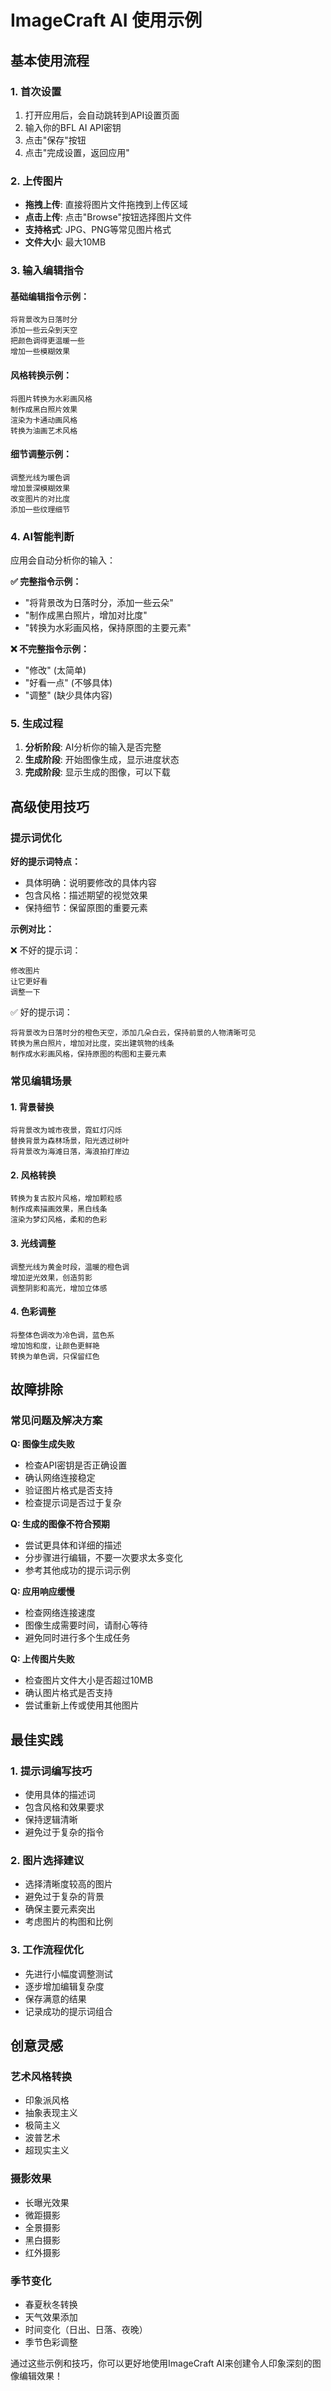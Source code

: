 # ImageCraft AI 使用示例

## 基本使用流程

### 1. 首次设置
1. 打开应用后，会自动跳转到API设置页面
2. 输入你的BFL AI API密钥
3. 点击"保存"按钮
4. 点击"完成设置，返回应用"

### 2. 上传图片
- **拖拽上传**: 直接将图片文件拖拽到上传区域
- **点击上传**: 点击"Browse"按钮选择图片文件
- **支持格式**: JPG、PNG等常见图片格式
- **文件大小**: 最大10MB

### 3. 输入编辑指令

#### 基础编辑指令示例：
```
将背景改为日落时分
添加一些云朵到天空
把颜色调得更温暖一些
增加一些模糊效果
```

#### 风格转换示例：
```
将图片转换为水彩画风格
制作成黑白照片效果
渲染为卡通动画风格
转换为油画艺术风格
```

#### 细节调整示例：
```
调整光线为暖色调
增加景深模糊效果
改变图片的对比度
添加一些纹理细节
```

### 4. AI智能判断

应用会自动分析你的输入：

**✅ 完整指令示例：**
- "将背景改为日落时分，添加一些云朵"
- "制作成黑白照片，增加对比度"
- "转换为水彩画风格，保持原图的主要元素"

**❌ 不完整指令示例：**
- "修改" (太简单)
- "好看一点" (不够具体)
- "调整" (缺少具体内容)

### 5. 生成过程

1. **分析阶段**: AI分析你的输入是否完整
2. **生成阶段**: 开始图像生成，显示进度状态
3. **完成阶段**: 显示生成的图像，可以下载

## 高级使用技巧

### 提示词优化

**好的提示词特点：**
- 具体明确：说明要修改的具体内容
- 包含风格：描述期望的视觉效果
- 保持细节：保留原图的重要元素

**示例对比：**

❌ 不好的提示词：
```
修改图片
让它更好看
调整一下
```

✅ 好的提示词：
```
将背景改为日落时分的橙色天空，添加几朵白云，保持前景的人物清晰可见
转换为黑白照片，增加对比度，突出建筑物的线条
制作成水彩画风格，保持原图的构图和主要元素
```

### 常见编辑场景

#### 1. 背景替换
```
将背景改为城市夜景，霓虹灯闪烁
替换背景为森林场景，阳光透过树叶
将背景改为海滩日落，海浪拍打岸边
```

#### 2. 风格转换
```
转换为复古胶片风格，增加颗粒感
制作成素描画效果，黑白线条
渲染为梦幻风格，柔和的色彩
```

#### 3. 光线调整
```
调整光线为黄金时段，温暖的橙色调
增加逆光效果，创造剪影
调整阴影和高光，增加立体感
```

#### 4. 色彩调整
```
将整体色调改为冷色调，蓝色系
增加饱和度，让颜色更鲜艳
转换为单色调，只保留红色
```

## 故障排除

### 常见问题及解决方案

**Q: 图像生成失败**
- 检查API密钥是否正确设置
- 确认网络连接稳定
- 验证图片格式是否支持
- 检查提示词是否过于复杂

**Q: 生成的图像不符合预期**
- 尝试更具体和详细的描述
- 分步骤进行编辑，不要一次要求太多变化
- 参考其他成功的提示词示例

**Q: 应用响应缓慢**
- 检查网络连接速度
- 图像生成需要时间，请耐心等待
- 避免同时进行多个生成任务

**Q: 上传图片失败**
- 检查图片文件大小是否超过10MB
- 确认图片格式是否支持
- 尝试重新上传或使用其他图片

## 最佳实践

### 1. 提示词编写技巧
- 使用具体的描述词
- 包含风格和效果要求
- 保持逻辑清晰
- 避免过于复杂的指令

### 2. 图片选择建议
- 选择清晰度较高的图片
- 避免过于复杂的背景
- 确保主要元素突出
- 考虑图片的构图和比例

### 3. 工作流程优化
- 先进行小幅度调整测试
- 逐步增加编辑复杂度
- 保存满意的结果
- 记录成功的提示词组合

## 创意灵感

### 艺术风格转换
- 印象派风格
- 抽象表现主义
- 极简主义
- 波普艺术
- 超现实主义

### 摄影效果
- 长曝光效果
- 微距摄影
- 全景摄影
- 黑白摄影
- 红外摄影

### 季节变化
- 春夏秋冬转换
- 天气效果添加
- 时间变化（日出、日落、夜晚）
- 季节色彩调整

通过这些示例和技巧，你可以更好地使用ImageCraft AI来创建令人印象深刻的图像编辑效果！
